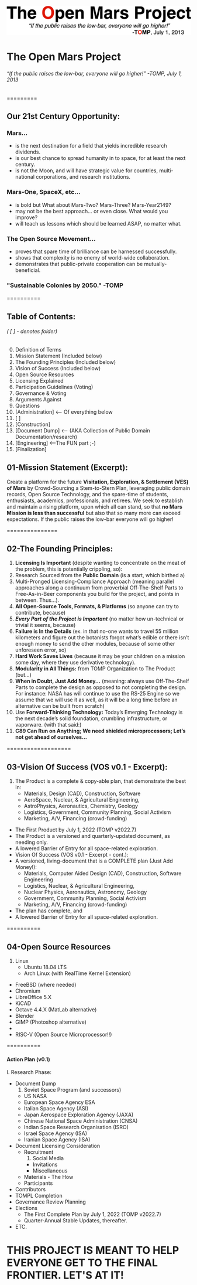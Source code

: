 ![](/images/TOMPlogo.png)

# The Open Mars Project
###### “If the public raises the low-bar, everyone will go higher!” -TOMP, July 1, 2013

=========

## Our 21st Century Opportunity:

### Mars…
*	is the next destination for a field that yields incredible research dividends.
*	is our best chance to spread humanity in to space, for at least the next century.
*	is not the Moon, and will have strategic value for countries, multi-national corporations, and research institutions.

### Mars-One, SpaceX, etc…
*	is bold but What about Mars-Two? Mars-Three? Mars-Year2149?
*	may not be the best approach… or even close. What would you improve?
*	will teach us lessons which should be learned ASAP, no matter what.

### The Open Source Movement…
*	proves that spare time of brilliance can be harnessed successfully.
*	shows that complexity is no enemy of world-wide collaboration.
*	demonstrates that public-private cooperation can be mutually-beneficial.

### "Sustainable Colonies by 2050." -TOMP

==========

## Table of Contents:
###### ( [ ] - denotes folder)
00. Definition of Terms
01. Mission Statement (Included below)
02. The Founding Principles (Included below)
03. Vision of Success (Included below)
04. Open Source Resources
05. Licensing Explained
06. Participation Guidelines (Voting)
07. Governance & Voting
08. Arguments Against
09. Questions
10. [Administration] <-- Of everything below
11. [ ]
12. [Construction]
13. [Document Dump] <-- (AKA Collection of Public Domain Documentation/research)
14. [Engineering] <--The FUN part ;-)
15. [Finalization]


## 01-Mission Statement (Excerpt):

Create a platform for the future **Visitation, Exploration, & Settlement (VES) of Mars** by Crowd-Sourcing a Stem-to-Stern Plan, leveraging public domain records, Open Source Technology, and the spare-time of students, enthusiasts, academics, professionals, and retirees. We seek to establish and maintain a rising platform, upon which all can stand, so that **no Mars Mission is less than successful** but also that so many more can exceed expectations. If the public raises the low-bar everyone will go higher!

===============

## 02-The Founding Principles:

1.	**Licensing Is Important** (despite wanting to concentrate on the meat of the problem, this is potentially crippling, so):
2.	Research Sourced from the **Public Domain** (is a start, which birthed a)
3.	Multi-Pronged Licensing-Compliance Approach (meaning parallel approaches along a continuum from proverbial Off-The-Shelf Parts to Free-As-in-Beer components you build for the project, and points in between. Thus...).
4.	**All Open-Source Tools, Formats, & Platforms** (so anyone can try to contribute, because)
5.	***Every Part of the Project is Important*** (no matter how un-technical or trivial it seems, because)
6.	**Failure is In the Details** (ex. in that no-one wants to travel 55 million kilometers and figure out the botanists forgot what’s edible or there isn’t enough money to send the other modules, because of some other unforeseen error, so)
7.	**Hard Work Saves Lives** (because it may be your children on a mission some day, where they use derivative technology).
8.	**Modularity in All Things:** from TOMP Organization to The Product (but…)
9.	**When in Doubt, Just Add Money…** (meaning: always use Off-The-Shelf Parts to complete the design as opposed to not completing the design. For instance: NASA has will continue to use the RS-25 Engine so we assume that we will use it as well, as it will be a long time before an alternative can be built from scratch)
10.	Use **Forward-Thinking Technology:** Today’s Emerging Technology is the next decade’s solid foundation, crumbling infrastructure, or vaporware. (with that said:)
11.	**C89 Can Run on Anything; We need shielded microprocessors; Let’s not get ahead of ourselves...**

===================


## 03-Vision Of Success (VOS v0.1 - Excerpt):

1.	The Product is a complete & copy-able plan, that demonstrate the best in:
	*	Materials, Design (CAD), Construction, Software
	*	AeroSpace, Nuclear, & Agricultural Engineering,
	*	AstroPhysics, Aeronautics, Chemistry, Geology
	*	Logistics, Government, Community Planning, Social Activism
	*	Marketing, A/V, Financing (crowd-funding)
*	The First Product by July 1, 2022 (TOMP v2022.7)
*	The Product is a versioned and quarterly-updated document, as needing only.
*	A lowered Barrier of Entry for all space-related exploration.
*	Vision Of Success (VOS v0.1 - Excerpt - cont.):
*	A versioned, living-document that is a COMPLETE plan (Just Add Money!):
	*	Materials, Computer Aided Design (CAD), Construction, Software Engineering
	*	Logistics, Nuclear, & Agricultural Engineering,
	*	Nuclear Physics, Aeronautics, Astronomy, Geology
	*	Government, Community Planning, Social Activism
	*	Marketing, A/V, Financing (crowd-funding)
*	The plan has complete, and
*	A lowered Barrier of Entry for all space-related exploration.


==========

## 04-Open Source Resources
1. Linux
	* Ubuntu 18.04 LTS
	* Arch Linux (with RealTime Kernel Extension)
* FreeBSD (where needed)
* Chromium
* LibreOffice 5.X
* KiCAD
* Octave 4.4.X (MatLab alternative)
* Blender
* GIMP (Photoshop alternative)
*
* RISC-V (Open Source Microprocessor!!)


==========

#### Action Plan (v0.1)

I.	Research Phase:
* Document Dump
	 1.	Soviet Space Program (and successors)
	 *	US NASA
	 * European Space Agency ESA
	 * Italian Space Agency (ASI)
	 *	Japan Aerospace Exploration Agency (JAXA)
	 *	Chinese National Space Administration (CNSA)
	 *	Indian Space Research Organisation (ISRO)
	 *	Israel Space Agency (ISA)
	 *	Iranian Space Agency (ISA)
* Document Licensing Consideration
	* Recruitment
		1. Social Media
		* Invitations
		* Miscellaneous
	* Materials - The How
	* Participants
* Contributors
* TOMPL Completion
* Governance Review Planning
* Elections
	* The First Complete Plan by July 1, 2022 (TOMP v2022.7)
	* Quarter-Annual Stable Updates, thereafter.
* ETC.



# THIS PROJECT IS MEANT TO HELP EVERYONE GET TO THE FINAL FRONTIER. LET'S AT IT!
